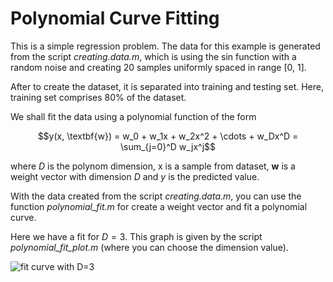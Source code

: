 # Polynomial Curve Fitting
 This is a simple regression problem. The data for this example is generated from the script _creating.data.m_, which is using the sin function with a random noise and creating 20 samples uniformly spaced in range [0, 1].

 After to create the dataset, it is separated into training and testing set. Here, training set comprises 80% of the dataset.

 We shall fit the data using a polynomial function of the form

 $$y(x, \textbf{w}) = w_0 + w_1x + w_2x^2 + \cdots + w_Dx^D = \sum_{j=0}^D w_jx^j$$

 where $D$ is the polynom dimension, x is a sample from dataset, $\textbf{w}$ is a weight vector with dimension $D$ and $y$ is the predicted value.

 With the data created from the script _creating.data.m_, you can use the function _polynomial\_fit.m_ for create a weight vector and fit a polynomial curve.

 Here we have a fit for $D = 3$. This graph is given by the script _polynomial\_fit\_plot.m_ (where you can choose the dimension value).

![fit curve with D=3](/fit_curve.png "-")
